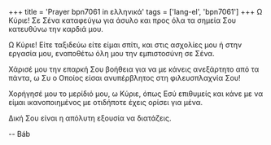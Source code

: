 +++
title = 'Prayer bpn7061 in ελληνικά'
tags = ['lang-el', 'bpn7061']
+++
Ω Κύριε! Σε Σένα καταφεύγω για άσυλο και προς όλα τα σηµεία Σου κατευθύνω την καρδιά µου.

Ω Κύριε! Είτε ταξιδεύω είτε είµαι σπίτι, και στις ασχολίες µου ή στην εργασία µου, εναποθέτω όλη µου την εµπιστοσύνη σε Σένα.

Χάρισέ µου την επαρκή Σου βοήθεια για να µε κάνεις ανεξάρτητο από τα πάντα, ω Συ ο Οποίος είσαι ανυπέρβλητος στη φιλευσπλαχνία Σου!

Χορήγησέ µου το µερίδιό µου, ω Κύριε, όπως Εσύ επιθυµείς και κάνε µε να είµαι ικανοποιηµένος µε οτιδήποτε έχεις ορίσει για µένα.

∆ική Σου είναι η απόλυτη εξουσία να διατάζεις.

-- Báb
